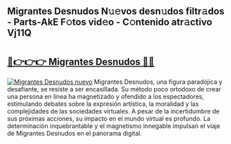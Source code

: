 ## Migrantes Desnudos N𝚞𝚎vos desn𝚞dos filtr𝚊dos - Parts-AkE F𝚘tos vid𝚎o - C𝚘ntenido atr𝚊ctivo Vj11Q

# <h2><a href="http://mb598x.tromn.icu/?c=Migrantes+Desnudos">🔗👉👉👉 Migrantes Desnudos 🔗🔗</a></h2>

[![Migrantes Desnudos nuevo](https://i.imgur.com/pEAQMta.gif)](http://mb598x.tromn.icu/?c=Migrantes+Desnudos)
Migrantes Desnudos, una figura paradójica y desafiante, se resiste a ser encasillada. Su método poco ortodoxo de crear una persona en línea ha magnetizado y ofendido a los espectadores, estimulando debates sobre la expresión artística, la moralidad y las complejidades de las sociedades virtuales. A pesar de la incertidumbre de sus próximas acciones, su impacto en el mundo virtual es profundo. La determinación inquebrantable y el magnetismo innegable impulsan el viaje de Migrantes Desnudos en el panorama digital.
